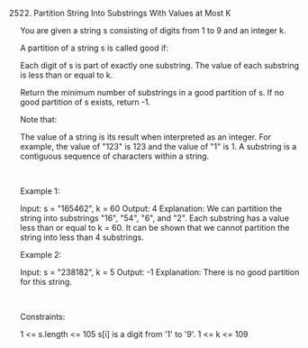 2522. Partition String Into Substrings With Values at Most K

You are given a string s consisting of digits from 1 to 9 and an integer k.

A partition of a string s is called good if:

Each digit of s is part of exactly one substring.
The value of each substring is less than or equal to k.

Return the minimum number of substrings in a good partition of s. If no good partition of s exists, return -1.

Note that:

The value of a string is its result when interpreted as an integer. For example, the value of "123" is 123 and the value of "1" is 1.
A substring is a contiguous sequence of characters within a string.

 

Example 1:

Input: s = "165462", k = 60
Output: 4
Explanation: We can partition the string into substrings "16", "54", "6", and "2". Each substring has a value less than or equal to k = 60.
It can be shown that we cannot partition the string into less than 4 substrings.


Example 2:

Input: s = "238182", k = 5
Output: -1
Explanation: There is no good partition for this string.


 

Constraints:

1 <= s.length <= 105
s[i] is a digit from '1' to '9'.
1 <= k <= 109

 